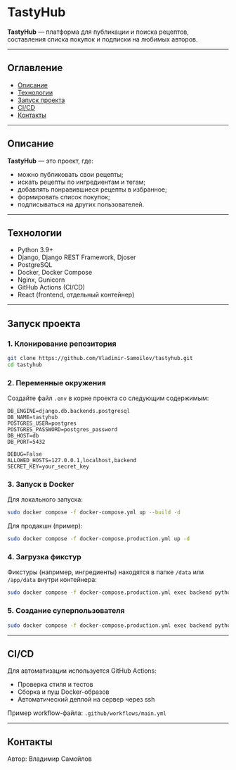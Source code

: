 # TastyHub

**TastyHub** — платформа для публикации и поиска рецептов, составления списка покупок и подписки на любимых авторов.


---

## Оглавление

- [Описание](#описание)
- [Технологии](#технологии)
- [Запуск проекта](#запуск-проекта)
- [CI/CD](#cicd)
- [Контакты](#контакты)

---

## Описание

**TastyHub** — это проект, где:

- можно публиковать свои рецепты;
- искать рецепты по ингредиентам и тегам;
- добавлять понравившиеся рецепты в избранное;
- формировать список покупок;
- подписываться на других пользователей.

---

## Технологии

- Python 3.9+
- Django, Django REST Framework, Djoser
- PostgreSQL
- Docker, Docker Compose
- Nginx, Gunicorn
- GitHub Actions (CI/CD)
- React (frontend, отдельный контейнер)

---

## Запуск проекта

### 1. Клонирование репозитория

```bash
git clone https://github.com/Vladimir-Samoilov/tastyhub.git
cd tastyhub
```

### 2. Переменные окружения

Создайте файл `.env` в корне проекта со следующим содержимым:

```env
DB_ENGINE=django.db.backends.postgresql
DB_NAME=tastyhub
POSTGRES_USER=postgres
POSTGRES_PASSWORD=postgres_password
DB_HOST=db
DB_PORT=5432

DEBUG=False
ALLOWED_HOSTS=127.0.0.1,localhost,backend
SECRET_KEY=your_secret_key
```

### 3. Запуск в Docker

Для локального запуска:

```bash
sudo docker compose -f docker-compose.yml up --build -d
```

Для продакшн (пример):

```bash
sudo docker compose -f docker-compose.production.yml up -d
```

### 4. Загрузка фикстур

Фикстуры (например, ингредиенты) находятся в папке `/data` или `/app/data` внутри контейнера:

```bash
sudo docker compose -f docker-compose.production.yml exec backend python manage.py loaddata /app/data/ingredients_fixture.json
```

### 5. Создание суперпользователя

```bash
sudo docker compose -f docker-compose.production.yml exec backend python manage.py createsuperuser
```

---

## CI/CD

Для автоматизации используется GitHub Actions:

- Проверка стиля и тестов
- Сборка и пуш Docker-образов
- Автоматический деплой на сервер через ssh

Пример workflow-файла: `.github/workflows/main.yml`

---

## Контакты

Автор: Владимир Самойлов
